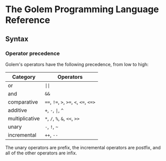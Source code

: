 # The Golem Programming Language Reference

## Syntax

### Operator precedence

Golem's operators have the following precedence, from low to high:

| Category       | Operators     |
| -------------  | ------------- |
| or             | <code>&#124;&#124;</code>  |
| and            | `&&`  |
| comparative    | `==`, `!=`, `>`, `>=`, `<`, `<=`, `<=>` |
| additive       | `+`, `-`, <code>&#124;</code>, `^` |
| multiplicative | `*`, `/`, `%`, `&`, `<<`, `>>` |
| unary          | `-`, `!`, `~` |
| incremental    | `++`, `--`  |

The unary operators are prefix, the incremental operators are postfix, and 
all of the other operators are infix.
